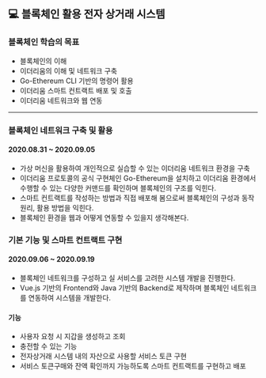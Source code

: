 ## 💻 블록체인 활용 전자 상거래 시스템



### 블록체인 학습의 목표
- 블록체인의 이해
- 이더리움의 이해 및 네트워크 구축
- Go-Ethereum CLI 기반의 명령어 활용
- 이더리움 스마트 컨트랙트 배포 및 호출
- 이더리움 네트워크와 웹 연동

<hr>

### 블록체인 네트워크 구축 및 활용 
#### 2020.08.31 ~ 2020.09.05
- 가상 머신을 활용하여 개인적으로 실습할 수 있는 이더리움 네트워크 환경을 구축
- 이더리움 프로토콜의 공식 구현체인 Go-Ethereum을 설치하고 이더리움 환경에서 수행할 수 있는 다양한 커맨드를 확인하며 블록체인의 구조를 익힌다.
- 스마트 컨트랙트를 작성하는 방법과 직접 배포해 봄으로써 블록체인의 구성과 동작 원리, 활용 방법을 익힌다.
- 블록체인 환경을 웹과 어떻게 연동할 수 있을지 생각해본다.


### 기본 기능 및 스마트 컨트랙트 구현
#### 2020.09.06 ~ 2020.09.19
- 블록체인 네트워크를 구성하고 실 서비스를 고려한 시스템 개발을 진행한다.
- Vue.js 기반의 Frontend와 Java 기반의 Backend로 제작하며 블록체인 네트워크를 연동하여 시스템을 개발한다.
#### 기능
- 사용자 요청 시 지갑을 생성하고 조회
- 충전할 수 있는 기능
- 전자상거래 시스템 내의 자산으로 사용할 서비스 토큰 구현
- 서비스 토큰구매와 잔액 확인까지 가능하도록 스마트 컨트랙트를 구현하고 배포

#
